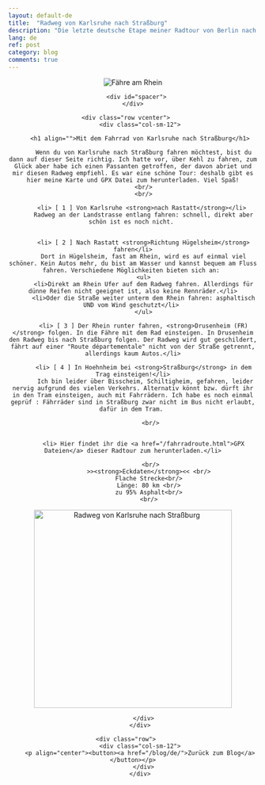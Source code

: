 ```yaml
---
layout: default-de
title:  "Radweg von Karlsruhe nach Straßburg"
description: "Die letzte deutsche Etape meiner Radtour von Berlin nach Lissabon : Karlsruhe-Straßburg : schön an dem Rhein entlang."
lang: de
ref: post
category: blog
comments: true
---
```



<div class="container blog" align="center">
     <div class="row">
         <div class="col-sm-12">
         <p align="center">
        <img src="/Users/Max/Documents/batardo.github.io/Images/ferry.JPG" id="" width="" alt="Fähre am Rhein"></p>
        </div>
      </div>

      <div id="spacer">
    </div>

      <div class="row vcenter">      
        <div class="col-sm-12">

        <h1 align="">Mit dem Fahrrad von Karlsruhe nach Straßburg</h1>

          Wenn du von Karlsruhe nach Straßburg fahren möchtest, bist du dann auf dieser Seite richtig. Ich hatte vor, über Kehl zu fahren, zum Glück aber habe ich einen Passanten getroffen, der davon abriet und mir diesen Radweg empfiehl. Es war eine schöne Tour: deshalb gibt es hier meine Karte und GPX Datei zum herunterladen. Viel Spaß!
          <br/>
          <br/>

          <li> [ 1 ] Von Karlsruhe <strong>nach Rastatt</strong></li> 
          Radweg an der Landstrasse entlang fahren: schnell, direkt aber schön ist es noch nicht. 


          <li> [ 2 ] Nach Rastatt <strong>Richtung Hügelsheim</strong> fahren</li>
          Dort in Hügelsheim, fast am Rhein, wird es auf einmal viel schöner. Kein Autos mehr, du bist am Wasser und kannst bequem am Fluss fahren. Verschiedene Möglichkeiten bieten sich an: 
          <ul>
          <li>Direkt am Rhein Ufer auf dem Radweg fahren. Allerdings für dünne Reifen nicht geeignet ist, also keine Rennräder.</li>
          <li>Oder die Straße weiter unterm dem Rhein fahren: asphaltisch UND vom Wind geschutzt</li> 
          </ul>

          <li> [ 3 ] Der Rhein runter fahren, <strong>Drusenheim (FR)</strong> folgen. In die Fähre mit dem Rad einsteigen. In Drusenheim den Radweg bis nach Straßburg folgen. Der Radweg wird gut geschildert, fährt auf einer "Route départementale" nicht von der Straße getrennt, allerdings kaum Autos.</li>

          <li> [ 4 ] In Hoehnheim bei <strong>Straßburg</strong> in dem Trag einsteigen!</li>
           Ich bin leider über Bisscheim, Schiltigheim, gefahren, leider nervig aufgrund des vielen Verkehrs. Alternativ könnt bzw. dürft ihr in den Tram einsteigen, auch mit Fahrrädern. Ich habe es noch einmal geprüf : Fährräder sind in Straßburg zwar nicht im Bus nicht erlaubt, dafür in dem Tram. 

              <br/>

            
          <li> Hier findet ihr die <a href="/fahrradroute.html">GPX Dateien</a> dieser Radtour zum herunterladen.</li>

              <br/>
             >><strong>Eckdaten</strong><< <br/>
             Flache Strecke<br/>
             Länge: 80 km <br/>
             zu 95% Asphalt<br/>
             <br/>


<p align="center"><a href="https://en.komoot.de/tour/11750427/embed" target="_blank"><img src="/Users/Max/Documents/batardo.github.io/Images/Routes//11750427_09.JPG" alt="Radweg von Karlsruhe nach Straßburg" width="400px" id="mapa"></a></p>
            
          </div>
        </div>

      <div class="row">      
        <div class="col-sm-12">
        <p align="center"><button><a href="/blog/de/">Zurück zum Blog</a></button></p>
          </div>
        </div>


  </div>


